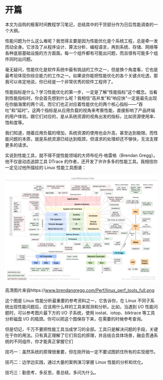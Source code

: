 # 开篇

本文为自购的极客时间教程学习笔记，总结其中的干货部分作为日后性能调查的一个大纲。

性能问题为什么这么难呢？我觉得主要是因为性能优化是个系统工程，总是牵一发而动全身。它涉及了从程序设计、算法分析、编程语言，再到系统、存储、网络等各种底层基础设施的方方面面。每一个组件都有可能出问题，而且很有可能多个组件同时出问题。

毫无疑问，性能优化是软件系统中最有挑战的工作之一，但是换个角度看，它也是最考验体现你综合能力的工作之一。如果说你能把性能优化的各个关键点吃透，那我可以肯定地说，你已经是一个非常优秀的软件工程师了。

性能指标是什么？学习性能优化的第一步，一定是了解“性能指标”这个概念。当看到性能指标时，你会首先想到什么呢？我相信“高并发”和“响应快”一定是最先出现在你脑海里的两个词，而它们也正对应着性能优化的两个核心指标——“吞吐”和“延时”。这两个指标是从应用负载的视角来考察性能，直接影响了产品终端的用户体验。跟它们对应的，是从系统资源的视角出发的指标，比如资源使用率、饱和度等。

我们知道，随着应用负载的增加，系统资源的使用也会升高，甚至达到极限。而性能问题的本质，就是系统资源已经达到瓶颈，但请求的处理却还不够快，无法支撑更多的请求。

实说到性能工具，就不得不提性能领域的大师布伦丹·格雷格（Brendan Gregg）。他不仅是动态追踪工具 DTrace 的作者，还开发了许许多多的性能工具。我相信你一定见过他所描绘的 Linux 性能工具图谱：

![linux-performance-tools.png](linux-performance-tools.png)

高清图片来自https://www.brendangregg.com/Perf/linux_perf_tools_full.png

这个图是 Linux 性能分析最重要的参考资料之一，它告诉你，在 Linux 不同子系统出现性能问题后，应该用什么样的工具来观测和分析。比如，当遇到 I/O 性能问题时，可以参考图片最下方的 I/O 子系统，使用 iostat、iotop、blktrace 等工具分析磁盘 I/O 的瓶颈。你可以把这个图保存下来，在需要的时候参考查询。

但是切记，千万不要把性能工具当成学习的全部。工具只是解决问题的手段，关键在于你的用法。只有真正理解了它们背后的原理，并且结合具体场景，融会贯通系统的不同组件，你才能真正掌握它们

技巧一：虽然系统的原理很重要，但在刚开始一定不要试图抓住所有的实现细节。

技巧二：边学边实践，通过大量的案例演习掌握 Linux 性能的分析和优化。

技巧三：勤思考，多反思，善总结，多问为什么。
